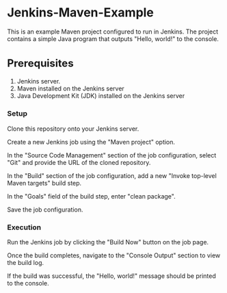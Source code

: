 # Jenkins-Maven-Example

This is an example Maven project configured to run in Jenkins. The project contains a simple Java program that outputs "Hello, world!" to the console.

<h2 style="font-size:24px;"> Prerequisites </h2>

1) Jenkins server.
2) Maven installed on the Jenkins server
3) Java Development Kit (JDK) installed on the Jenkins server

<h3> Setup </h3>

Clone this repository onto your Jenkins server.

Create a new Jenkins job using the "Maven project" option.

In the "Source Code Management" section of the job configuration, select "Git" and provide the URL of the cloned repository.

In the "Build" section of the job configuration, add a new "Invoke top-level Maven targets" build step.

In the "Goals" field of the build step, enter "clean package".

Save the job configuration.


<h3> Execution </h3>

Run the Jenkins job by clicking the "Build Now" button on the job page.

Once the build completes, navigate to the "Console Output" section to view the build log.

If the build was successful, the "Hello, world!" message should be printed to the console.

